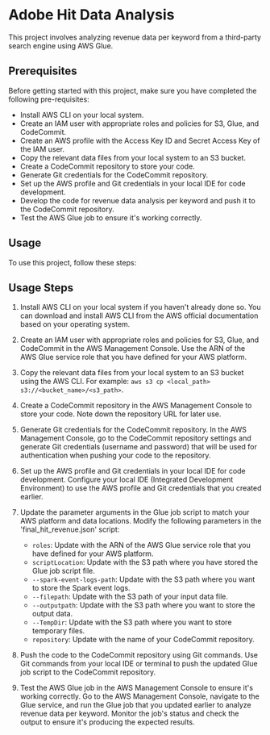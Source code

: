 # Adobe Hit Data Analysis

This project involves analyzing revenue data per keyword from a third-party search engine using AWS Glue.

## Prerequisites
Before getting started with this project, make sure you have completed the following pre-requisites:

- Install AWS CLI on your local system.
- Create an IAM user with appropriate roles and policies for S3, Glue, and CodeCommit.
- Create an AWS profile with the Access Key ID and Secret Access Key of the IAM user.
- Copy the relevant data files from your local system to an S3 bucket.
- Create a CodeCommit repository to store your code.
- Generate Git credentials for the CodeCommit repository.
- Set up the AWS profile and Git credentials in your local IDE for code development.
- Develop the code for revenue data analysis per keyword and push it to the CodeCommit repository.
- Test the AWS Glue job to ensure it's working correctly.

## Usage
To use this project, follow these steps:

## Usage Steps

1. Install AWS CLI on your local system if you haven't already done so. You can download and install AWS CLI from the AWS official documentation based on your operating system.

2. Create an IAM user with appropriate roles and policies for S3, Glue, and CodeCommit in the AWS Management Console. Use the ARN of the AWS Glue service role that you have defined for your AWS platform.

3. Copy the relevant data files from your local system to an S3 bucket using the AWS CLI. For example: `aws s3 cp <local_path> s3://<bucket_name>/<s3_path>`.

4. Create a CodeCommit repository in the AWS Management Console to store your code. Note down the repository URL for later use.

5. Generate Git credentials for the CodeCommit repository. In the AWS Management Console, go to the CodeCommit repository settings and generate Git credentials (username and password) that will be used for authentication when pushing your code to the repository.

6. Set up the AWS profile and Git credentials in your local IDE for code development. Configure your local IDE (Integrated Development Environment) to use the AWS profile and Git credentials that you created earlier.

7. Update the parameter arguments in the Glue job script to match your AWS platform and data locations. Modify the following parameters in the 'final_hit_revenue.json' script:
   - `roles`: Update with the ARN of the AWS Glue service role that you have defined for your AWS platform.
   - `scriptLocation`: Update with the S3 path where you have stored the Glue job script file.
   - `--spark-event-logs-path`: Update with the S3 path where you want to store the Spark event logs.
   - `--filepath`: Update with the S3 path of your input data file.
   - `--outputpath`: Update with the S3 path where you want to store the output data.
   - `--TempDir`: Update with the S3 path where you want to store temporary files.
   - `repository`: Update with the name of your CodeCommit repository.

8. Push the code to the CodeCommit repository using Git commands. Use Git commands from your local IDE or terminal to push the updated Glue job script to the CodeCommit repository.

9. Test the AWS Glue job in the AWS Management Console to ensure it's working correctly. Go to the AWS Management Console, navigate to the Glue service, and run the Glue job that you updated earlier to analyze revenue data per keyword. Monitor the job's status and check the output to ensure it's producing the expected results.





 
